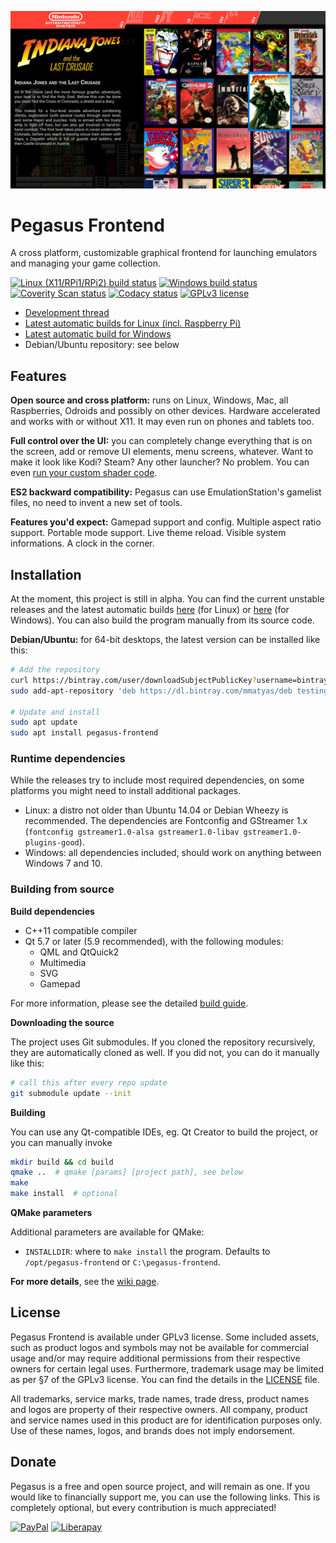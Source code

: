 ![screenshot](etc/promo/screenshot_alpha1.jpg)


# Pegasus Frontend

A cross platform, customizable graphical frontend for launching emulators and managing your game collection.

[![Linux (X11/RPi1/RPi2) build status](https://travis-ci.org/mmatyas/pegasus-frontend.svg?branch=master)](https://travis-ci.org/mmatyas/pegasus-frontend)
[![Windows build status](https://ci.appveyor.com/api/projects/status/github/mmatyas/pegasus-frontend?svg=true&branch=master)](https://ci.appveyor.com/project/mmatyas/pegasus-frontend)
[![Coverity Scan status](https://scan.coverity.com/projects/12638/badge.svg)](https://scan.coverity.com/projects/mmatyas-pegasus-frontend)
[![Codacy status](https://api.codacy.com/project/badge/Grade/716566e918a64b0fb20959c02779bbd2)](https://www.codacy.com/app/mmatyas/pegasus-frontend?utm_source=github.com&amp;utm_medium=referral&amp;utm_content=mmatyas/pegasus-frontend&amp;utm_campaign=Badge_Grade)
[![GPLv3 license](https://img.shields.io/badge/license-GPLv3-blue.svg)](LICENSE.md)

- [Development thread](https://retropie.org.uk/forum/topic/9598/announcing-pegasus-frontend)
- [Latest automatic builds for Linux (incl. Raspberry Pi)][gh ci builds]
- [Latest automatic build for Windows][appveyor mingw build]
- Debian/Ubuntu repository: see below

## Features

**Open source and cross platform:** runs on Linux, Windows, Mac, all Raspberries, Odroids and possibly on other devices. Hardware accelerated and works with or without X11. It may even run on phones and tablets too.

**Full control over the UI:** you can completely change everything that is on the screen, add or remove UI elements, menu screens, whatever. Want to make it look like Kodi? Steam? Any other launcher? No problem. You can even [run your custom shader code](etc/promo/shader_demo.jpg).

**ES2 backward compatibility:** Pegasus can use EmulationStation's gamelist files, no need to invent a new set of tools.

**Features you'd expect:** Gamepad support and config. Multiple aspect ratio support. Portable mode support. Live theme reload. Visible system informations. A clock in the corner.


## Installation

At the moment, this project is still in alpha. You can find the current unstable releases and the latest automatic builds [here][gh ci builds] (for Linux) or [here][appveyor mingw build] (for Windows). You can also build the program manually from its source code.

**Debian/Ubuntu:** for 64-bit desktops, the latest version can be installed like this:

```sh
# Add the repository
curl https://bintray.com/user/downloadSubjectPublicKey?username=bintray | sudo apt-key add -
sudo add-apt-repository 'deb https://dl.bintray.com/mmatyas/deb testing main'

# Update and install
sudo apt update
sudo apt install pegasus-frontend
```

### Runtime dependencies

While the releases try to include most required dependencies, on some platforms you might need to install additional packages.

- Linux: a distro not older than Ubuntu 14.04 or Debian Wheezy is recommended. The dependencies are Fontconfig and GStreamer 1.x (`fontconfig gstreamer1.0-alsa gstreamer1.0-libav gstreamer1.0-plugins-good`).
- Windows: all dependencies included, should work on anything between Windows 7 and 10.

### Building from source

**Build dependencies**

- C++11 compatible compiler
- Qt 5.7 or later (5.9 recommended), with the following modules:
    - QML and QtQuick2
    - Multimedia
    - SVG
    - Gamepad

For more information, please see the detailed [build guide](https://github.com/mmatyas/pegasus-frontend/wiki/Building).

**Downloading the source**

The project uses Git submodules. If you cloned the repository recursively, they are automatically cloned as well. If you did not, you can do it manually like this:

```sh
# call this after every repo update
git submodule update --init
```

**Building**

You can use any Qt-compatible IDEs, eg. Qt Creator to build the project, or you can manually invoke

```sh
mkdir build && cd build
qmake ..  # qmake [params] [project path], see below
make
make install  # optional
```

**QMake parameters**

Additional parameters are available for QMake:

- `INSTALLDIR`: where to `make install` the program. Defaults to `/opt/pegasus-frontend` or `C:\pegasus-frontend`.

**For more details**, see the [wiki page](https://github.com/mmatyas/pegasus-frontend/wiki/Building).


## License

Pegasus Frontend is available under GPLv3 license. Some included assets, such as product logos and symbols may not be available for commercial usage and/or may require additional permissions from their respective owners for certain legal uses. Furthermore, trademark usage may be limited as per §7 of the GPLv3 license. You can find the details in the [LICENSE](LICENSE.md) file.

All trademarks, service marks, trade names, trade dress, product names and logos are property of their respective owners. All company, product and service names used in this product are for identification purposes only. Use of these names, logos, and brands does not imply endorsement.


## Donate

Pegasus is a free and open source project, and will remain as one. If you would like to financially support me, you can use the following links. This is completely optional, but every contribution is much appreciated!

[![PayPal](https://www.paypalobjects.com/webstatic/en_US/i/buttons/PP_logo_h_100x26.png)](https://paypal.me/MatyasMustoha)
[![Liberapay](https://liberapay.com/assets/widgets/donate.svg)](https://liberapay.com/mmatyas/donate)



[gh ci builds]: https://github.com/mmatyas/pegasus-frontend/releases/tag/continuous
[appveyor mingw build]: https://ci.appveyor.com/api/projects/mmatyas/pegasus-frontend/artifacts/build/pegasus_ci.zip?job=Environment%3A%20flavor%3Dmingw%2C%20QTDIR%3DC%3A%5CQt%5C5.9%5Cmingw53_32
